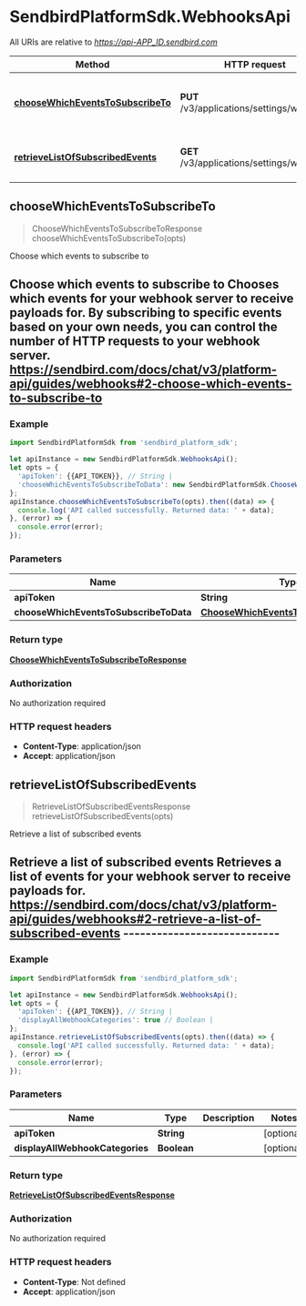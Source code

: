 # SendbirdPlatformSdk.WebhooksApi

All URIs are relative to *https://api-APP_ID.sendbird.com*

Method | HTTP request | Description
------------- | ------------- | -------------
[**chooseWhichEventsToSubscribeTo**](WebhooksApi.md#chooseWhichEventsToSubscribeTo) | **PUT** /v3/applications/settings/webhook | Choose which events to subscribe to
[**retrieveListOfSubscribedEvents**](WebhooksApi.md#retrieveListOfSubscribedEvents) | **GET** /v3/applications/settings/webhook | Retrieve a list of subscribed events



## chooseWhichEventsToSubscribeTo

> ChooseWhichEventsToSubscribeToResponse chooseWhichEventsToSubscribeTo(opts)

Choose which events to subscribe to

## Choose which events to subscribe to  Chooses which events for your webhook server to receive payloads for. By subscribing to specific events based on your own needs, you can control the number of HTTP requests to your webhook server.  https://sendbird.com/docs/chat/v3/platform-api/guides/webhooks#2-choose-which-events-to-subscribe-to

### Example

```javascript
import SendbirdPlatformSdk from 'sendbird_platform_sdk';

let apiInstance = new SendbirdPlatformSdk.WebhooksApi();
let opts = {
  'apiToken': {{API_TOKEN}}, // String | 
  'chooseWhichEventsToSubscribeToData': new SendbirdPlatformSdk.ChooseWhichEventsToSubscribeToData() // ChooseWhichEventsToSubscribeToData | 
};
apiInstance.chooseWhichEventsToSubscribeTo(opts).then((data) => {
  console.log('API called successfully. Returned data: ' + data);
}, (error) => {
  console.error(error);
});

```

### Parameters


Name | Type | Description  | Notes
------------- | ------------- | ------------- | -------------
 **apiToken** | **String**|  | [optional] 
 **chooseWhichEventsToSubscribeToData** | [**ChooseWhichEventsToSubscribeToData**](ChooseWhichEventsToSubscribeToData.md)|  | [optional] 

### Return type

[**ChooseWhichEventsToSubscribeToResponse**](ChooseWhichEventsToSubscribeToResponse.md)

### Authorization

No authorization required

### HTTP request headers

- **Content-Type**: application/json
- **Accept**: application/json


## retrieveListOfSubscribedEvents

> RetrieveListOfSubscribedEventsResponse retrieveListOfSubscribedEvents(opts)

Retrieve a list of subscribed events

## Retrieve a list of subscribed events  Retrieves a list of events for your webhook server to receive payloads for.  https://sendbird.com/docs/chat/v3/platform-api/guides/webhooks#2-retrieve-a-list-of-subscribed-events ----------------------------

### Example

```javascript
import SendbirdPlatformSdk from 'sendbird_platform_sdk';

let apiInstance = new SendbirdPlatformSdk.WebhooksApi();
let opts = {
  'apiToken': {{API_TOKEN}}, // String | 
  'displayAllWebhookCategories': true // Boolean | 
};
apiInstance.retrieveListOfSubscribedEvents(opts).then((data) => {
  console.log('API called successfully. Returned data: ' + data);
}, (error) => {
  console.error(error);
});

```

### Parameters


Name | Type | Description  | Notes
------------- | ------------- | ------------- | -------------
 **apiToken** | **String**|  | [optional] 
 **displayAllWebhookCategories** | **Boolean**|  | [optional] 

### Return type

[**RetrieveListOfSubscribedEventsResponse**](RetrieveListOfSubscribedEventsResponse.md)

### Authorization

No authorization required

### HTTP request headers

- **Content-Type**: Not defined
- **Accept**: application/json

